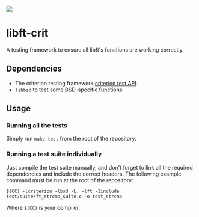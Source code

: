 ![](https://i.imgur.com/DqWmaUD.png)
# libft-crit

A testing framework to ensure all libft's functions are working correctly.

## Dependencies

- The criterion testing framework [criterion test API](https://github.com/Snaipe/Criterion).
- `libbsd` to test some BSD-specific functions.

## Usage

### Running all the tests

Simply run `make test` from the root of the repository.

### Running a test suite individually

Just compile the test suite manually, and don't forget to link all the required dependencies and include the correct headers.
The following example command must be run at the root of the repository:

`$(CC) -lcriterion -lbsd -L. -lft -Iinclude test/suite/ft_strcmp_suite.c -o test_strcmp`

Where `$(CC)` is your compiler.
